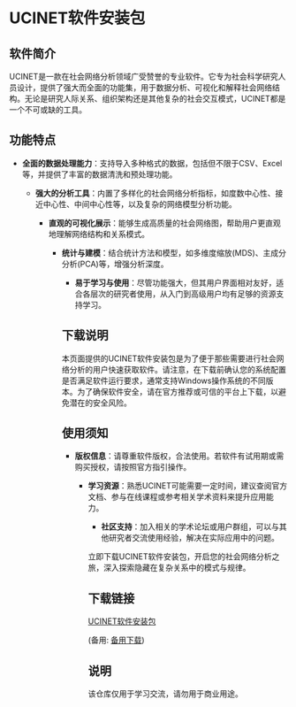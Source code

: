# UCINET软件安装包

## 软件简介

UCINET是一款在社会网络分析领域广受赞誉的专业软件。它专为社会科学研究人员设计，提供了强大而全面的功能集，用于数据分析、可视化和解释社会网络结构。无论是研究人际关系、组织架构还是其他复杂的社会交互模式，UCINET都是一个不可或缺的工具。

## 功能特点

- **全面的数据处理能力**：支持导入多种格式的数据，包括但不限于CSV、Excel等，并提供了丰富的数据清洗和预处理功能。

  - **强大的分析工具**：内置了多样化的社会网络分析指标，如度数中心性、接近中心性、中间中心性等，以及复杂的网络模型分析功能。

    - **直观的可视化展示**：能够生成高质量的社会网络图，帮助用户更直观地理解网络结构和关系模式。

      - **统计与建模**：结合统计方法和模型，如多维度缩放(MDS)、主成分分析(PCA)等，增强分析深度。

        - **易于学习与使用**：尽管功能强大，但其用户界面相对友好，适合各层次的研究者使用，从入门到高级用户均有足够的资源支持学习。

        ## 下载说明

        本页面提供的UCINET软件安装包是为了便于那些需要进行社会网络分析的用户快速获取软件。请注意，在下载前确认您的系统配置是否满足软件运行要求，通常支持Windows操作系统的不同版本。为了确保软件安全，请在官方推荐或可信的平台上下载，以避免潜在的安全风险。

        ## 使用须知

        - **版权信息**：请尊重软件版权，合法使用。若软件有试用期或需购买授权，请按照官方指引操作。

          - **学习资源**：熟悉UCINET可能需要一定时间，建议查阅官方文档、参与在线课程或参考相关学术资料来提升应用能力。

            - **社区支持**：加入相关的学术论坛或用户群组，可以与其他研究者交流使用经验，解决在实际应用中的问题。

            立即下载UCINET软件安装包，开启您的社会网络分析之旅，深入探索隐藏在复杂关系中的模式与规律。

            ## 下载链接
            [UCINET软件安装包](https://pan.quark.cn/s/caa892c29ce5) 

            (备用: [备用下载](https://pan.baidu.com/s/15FPz4bBh5YBEduEyEkvAbQ?pwd=1234))

            ## 说明

            该仓库仅用于学习交流，请勿用于商业用途。

